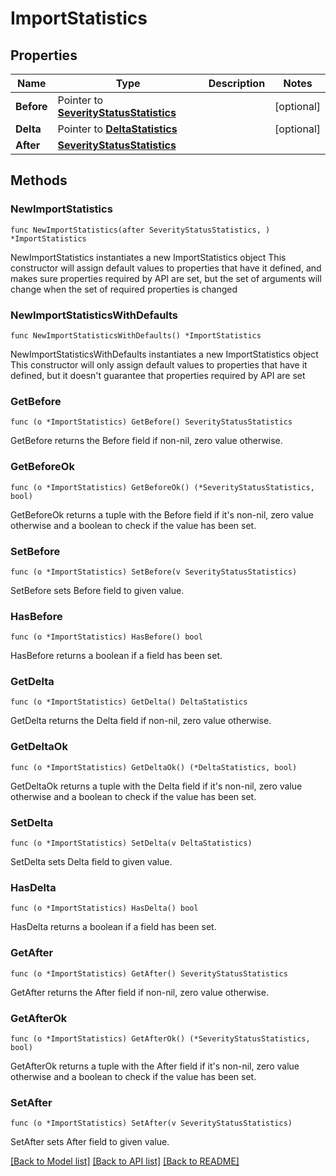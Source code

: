 # ImportStatistics

## Properties

Name | Type | Description | Notes
------------ | ------------- | ------------- | -------------
**Before** | Pointer to [**SeverityStatusStatistics**](SeverityStatusStatistics.md) |  | [optional] 
**Delta** | Pointer to [**DeltaStatistics**](DeltaStatistics.md) |  | [optional] 
**After** | [**SeverityStatusStatistics**](SeverityStatusStatistics.md) |  | 

## Methods

### NewImportStatistics

`func NewImportStatistics(after SeverityStatusStatistics, ) *ImportStatistics`

NewImportStatistics instantiates a new ImportStatistics object
This constructor will assign default values to properties that have it defined,
and makes sure properties required by API are set, but the set of arguments
will change when the set of required properties is changed

### NewImportStatisticsWithDefaults

`func NewImportStatisticsWithDefaults() *ImportStatistics`

NewImportStatisticsWithDefaults instantiates a new ImportStatistics object
This constructor will only assign default values to properties that have it defined,
but it doesn't guarantee that properties required by API are set

### GetBefore

`func (o *ImportStatistics) GetBefore() SeverityStatusStatistics`

GetBefore returns the Before field if non-nil, zero value otherwise.

### GetBeforeOk

`func (o *ImportStatistics) GetBeforeOk() (*SeverityStatusStatistics, bool)`

GetBeforeOk returns a tuple with the Before field if it's non-nil, zero value otherwise
and a boolean to check if the value has been set.

### SetBefore

`func (o *ImportStatistics) SetBefore(v SeverityStatusStatistics)`

SetBefore sets Before field to given value.

### HasBefore

`func (o *ImportStatistics) HasBefore() bool`

HasBefore returns a boolean if a field has been set.

### GetDelta

`func (o *ImportStatistics) GetDelta() DeltaStatistics`

GetDelta returns the Delta field if non-nil, zero value otherwise.

### GetDeltaOk

`func (o *ImportStatistics) GetDeltaOk() (*DeltaStatistics, bool)`

GetDeltaOk returns a tuple with the Delta field if it's non-nil, zero value otherwise
and a boolean to check if the value has been set.

### SetDelta

`func (o *ImportStatistics) SetDelta(v DeltaStatistics)`

SetDelta sets Delta field to given value.

### HasDelta

`func (o *ImportStatistics) HasDelta() bool`

HasDelta returns a boolean if a field has been set.

### GetAfter

`func (o *ImportStatistics) GetAfter() SeverityStatusStatistics`

GetAfter returns the After field if non-nil, zero value otherwise.

### GetAfterOk

`func (o *ImportStatistics) GetAfterOk() (*SeverityStatusStatistics, bool)`

GetAfterOk returns a tuple with the After field if it's non-nil, zero value otherwise
and a boolean to check if the value has been set.

### SetAfter

`func (o *ImportStatistics) SetAfter(v SeverityStatusStatistics)`

SetAfter sets After field to given value.



[[Back to Model list]](../README.md#documentation-for-models) [[Back to API list]](../README.md#documentation-for-api-endpoints) [[Back to README]](../README.md)


